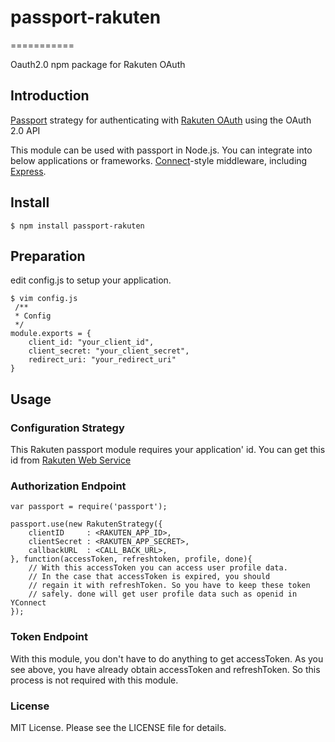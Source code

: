 # passport-rakuten
===========

Oauth2.0 npm package for Rakuten OAuth

## Introduction

[Passport](http://passportjs.org/) strategy for authenticating with [Rakuten OAuth](https://webservice.rakuten.co.jp/document/oauth) using the OAuth 2.0 API

This module can be used with passport in Node.js.
You can integrate into below applications or frameworks.
[Connect](http://www.senchalabs.org/connect/)-style middleware, including
[Express](http://expressjs.com/).

## Install

    $ npm install passport-rakuten

## Preparation

edit config.js to setup your application.

    $ vim config.js
	 /**
	 * Config
	 */
	module.exports = {
	    client_id: "your_client_id",
	    client_secret: "your_client_secret",
	    redirect_uri: "your_redirect_uri"
	}

## Usage

### Configuration Strategy

This Rakuten passport module requires your application' id.
You can get this id from [Rakuten Web Service](http://webservice.rakuten.co.jp/)

### Authorization Endpoint

    var passport = require('passport');
    
	passport.use(new RakutenStrategy({
	    clientID     : <RAKUTEN_APP_ID>,
		clientSecret : <RAKUTEN_APP_SECRET>,
		callbackURL  : <CALL_BACK_URL>,
	}, function(accessToken, refreshtoken, profile, done){
	    // With this accessToken you can access user profile data.
		// In the case that accessToken is expired, you should 
		// regain it with refreshToken. So you have to keep these token
		// safely. done will get user profile data such as openid in YConnect	
	});

### Token Endpoint

With this module, you don't have to do anything to get accessToken. 
As you see above, you have already obtain accessToken and refreshToken.
So this process is not required with this module.

### License

MIT License. Please see the LICENSE file for details.
